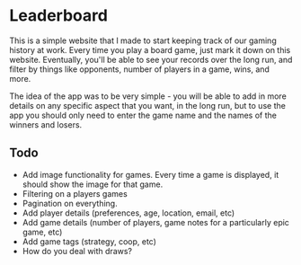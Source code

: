# Leaderboard
This is a simple website that I made to start keeping track of our gaming 
history at work. Every time you play a board game, just mark it down on this
website. Eventually, you'll be able to see your records over the long run, 
and filter by things like opponents, number of players in a game, wins, and
more.

The idea of the app was to be very simple - you will be able to add in more
details on any specific aspect that you want, in the long run, but to use the
app you should only need to enter the game name and the names of the winners
and losers.

## Todo

* Add image functionality for games. Every time a game is displayed, it should show the image for that game.
* Filtering on a players games
* Pagination on everything.
* Add player details (preferences, age, location, email, etc)
* Add game details (number of players, game notes for a particularly epic game, etc)
* Add game tags (strategy, coop, etc)
* How do you deal with draws?
